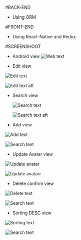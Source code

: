 #BACK-END

- Using ORM

#FRONT-END

- Using React-Native and Redux

#SCREENSHOOT

- Android view
  ![Web text](https://github.com/yurzaachmad/PHONEBOOK-NATIVE/blob/main/screenshoots/Screenshot%20from%202023-08-24%2011-16-53.png)

- Edit view

![Edit text](<https://github.com/yurzaachmad/PHONEBOOK-NATIVE/blob/main/screenshoots/image%20(2).png>)

![Edit text aft](https://github.com/yurzaachmad/PHONEBOOK-NATIVE/blob/main/screenshoots/Screenshot%20from%202023-08-24%2011-22-01.png)

- Search view

  ![Search text](<https://github.com/yurzaachmad/PHONEBOOK-NATIVE/blob/main/screenshoots/image%20(4).png>)

  ![Search text aft](https://github.com/yurzaachmad/PHONEBOOK-NATIVE/blob/main/screenshoots/Screenshot%20from%202023-08-24%2011-22-22.png)

- Add view

![Add text](https://github.com/yurzaachmad/PHONEBOOK-NATIVE/blob/main/screenshoots/image.png)

![Search text](https://github.com/yurzaachmad/PHONEBOOK-NATIVE/blob/main/screenshoots/Screenshot%20from%202023-08-24%2011-22-45.png)

- Update Avatar view

![Update avatar](<https://github.com/yurzaachmad/PHONEBOOK-NATIVE/blob/main/screenshoots/image%20(1).png>)

![Update avatarr](https://github.com/yurzaachmad/PHONEBOOK-NATIVE/blob/main/screenshoots/Screenshot%20from%202023-08-24%2011-21-47.png)

- Delete confirm view

![Delete text](<https://github.com/yurzaachmad/PHONEBOOK-NATIVE/blob/main/screenshoots/image%20(3).png>)

![Search text](https://github.com/yurzaachmad/PHONEBOOK-REDUX/blob/main/screenshoots/Screenshot%20from%202023-08-24%2010-59-49.png)

- Sorting DESC view

![Sorting text](<https://github.com/yurzaachmad/PHONEBOOK-NATIVE/blob/main/screenshoots/image%20(5).png>)

![Search text](https://github.com/yurzaachmad/PHONEBOOK-REDUX/blob/main/screenshoots/Screenshot%20from%202023-08-24%2010-59-49.png)

